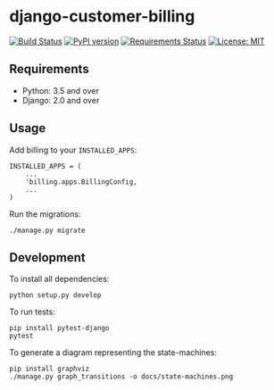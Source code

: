 django-customer-billing
============

[![Build Status](https://travis-ci.org/skioo/django-customer-billing.svg?branch=master)](https://travis-ci.org/skioo/django-customer-billing)
[![PyPI version](https://badge.fury.io/py/django-customer-billing.svg)](https://badge.fury.io/py/django-customer-billing)
[![Requirements Status](https://requires.io/github/skioo/django-customer-billing/requirements.svg?branch=master)](https://requires.io/github/skioo/django-customer-billing/requirements/?branch=master)
[![License: MIT](https://img.shields.io/badge/License-MIT-blue.svg)](https://opensource.org/licenses/MIT)


Requirements
------------

* Python: 3.5 and over
* Django: 2.0 and over


Usage
-----

Add billing to your `INSTALLED_APPS`:

    INSTALLED_APPS = (
        ...
        'billing.apps.BillingConfig,
        ...
    )


Run the migrations: 

    ./manage.py migrate


Development
-----------

To install all dependencies:

    python setup.py develop

To run tests:

    pip install pytest-django
    pytest


To generate a diagram representing the state-machines:

    pip install graphviz
    ./manage.py graph_transitions -o docs/state-machines.png
